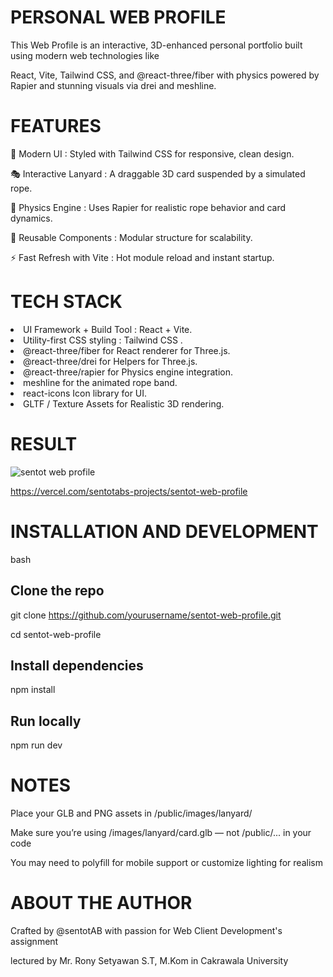  # PERSONAL WEB PROFILE

This Web Profile is an interactive, 3D-enhanced personal portfolio built using modern web technologies like 

React, Vite, Tailwind CSS, and @react-three/fiber with physics powered by Rapier and stunning visuals via drei and meshline.

#

# FEATURES

🎨 Modern UI              :  Styled with Tailwind CSS for responsive, clean design.

🎭 Interactive Lanyard    :  A draggable 3D card suspended by a simulated rope.

💫 Physics Engine         :  Uses Rapier for realistic rope behavior and card dynamics.

🔁 Reusable Components    :  Modular structure for scalability.

⚡️ Fast Refresh with Vite :  Hot module reload and instant startup.

#

# TECH STACK

<LI> UI Framework + Build Tool : React + Vite. </LI>

<LI> Utility-first CSS styling : Tailwind CSS	. </LI>

<LI> @react-three/fiber for React renderer for Three.js. </LI>

<LI> @react-three/drei	for Helpers for Three.js. </LI>

<LI> @react-three/rapier	for Physics engine integration. </LI>

<LI> meshline for the animated rope band. </LI>

<LI> react-icons	Icon library for UI. </LI>

<LI> GLTF / Texture Assets for	Realistic 3D rendering. </LI>

#

# RESULT

![sentot web profile](https://github.com/user-attachments/assets/568cb0a7-b562-4f51-a4f0-4b7761c1d88c)


https://vercel.com/sentotabs-projects/sentot-web-profile

#

# INSTALLATION AND DEVELOPMENT

bash

## Clone the repo

git clone https://github.com/yourusername/sentot-web-profile.git

cd sentot-web-profile


## Install dependencies

npm install


## Run locally

npm run dev
#

# NOTES

Place your GLB and PNG assets in /public/images/lanyard/

Make sure you’re using /images/lanyard/card.glb — not /public/... in your code

You may need to polyfill for mobile support or customize lighting for realism


# ABOUT THE AUTHOR

Crafted by @sentotAB with passion for Web Client Development's assignment 

lectured by Mr. Rony Setyawan S.T, M.Kom in Cakrawala University


